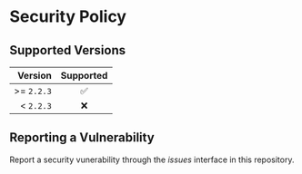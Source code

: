 # Security Policy

## Supported Versions

| Version | Supported |
| ---: | :---: |
| >= `2.2.3` | :white_check_mark: |
| < `2.2.3`  | :x: |

## Reporting a Vulnerability

Report a security vunerability through the *issues* interface in this repository.
